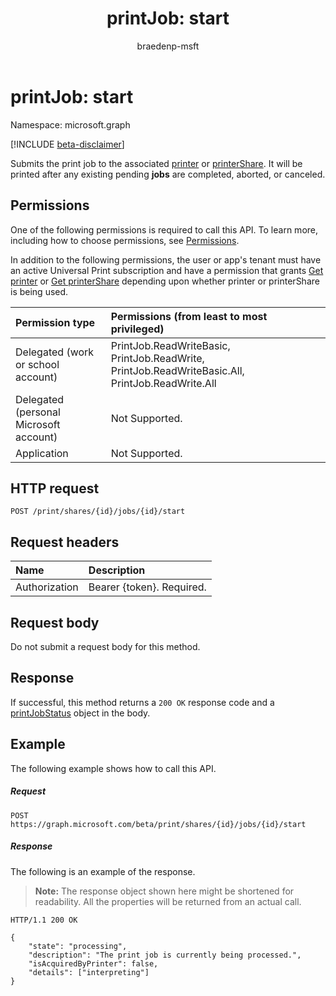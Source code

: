 ﻿---
title: "printJob: start"
description: Submits the print job to the associated printer or printerShare. It will be printed once any existing pending jobs are completed, aborted or canceled.
author: braedenp-msft
localization_priority: Normal
ms.prod: universal-print
doc_type: apiPageType
---

# printJob: start

Namespace: microsoft.graph

[!INCLUDE [beta-disclaimer](../../includes/beta-disclaimer.md)]

Submits the print job to the associated [printer](../resources/printer.md) or [printerShare](../resources/printershare.md). It will be printed after any existing pending **jobs** are completed, aborted, or canceled.

## Permissions

One of the following permissions is required to call this API. To learn more, including how to choose permissions, see [Permissions](/graph/permissions-reference).

In addition to the following permissions, the user or app's tenant must have an active Universal Print subscription and have a permission that grants [Get printer](printer-get.md) or [Get printerShare](printershare-get.md) depending upon whether printer or printerShare is being used.

| Permission type                        | Permissions (from least to most privileged)                                                      |
| :------------------------------------- | :----------------------------------------------------------------------------------------------- |
| Delegated (work or school account)     | PrintJob.ReadWriteBasic, PrintJob.ReadWrite, PrintJob.ReadWriteBasic.All, PrintJob.ReadWrite.All |
| Delegated (personal Microsoft account) | Not Supported.                                                                                   |
| Application                            | Not Supported.                                                                                   |

## HTTP request

```http
POST /print/shares/{id}/jobs/{id}/start
```

## Request headers

| Name          | Description               |
| :------------ | :------------------------ |
| Authorization | Bearer {token}. Required. |

## Request body

Do not submit a request body for this method. 

## Response

If successful, this method returns a `200 OK` response code and a [printJobStatus](../resources/printjobstatus.md) object in the body.

## Example

The following example shows how to call this API.

##### Request

```http
POST https://graph.microsoft.com/beta/print/shares/{id}/jobs/{id}/start
```

##### Response

The following is an example of the response. 
>**Note:** The response object shown here might be shortened for readability. All the properties will be returned from an actual call.

```http
HTTP/1.1 200 OK

{
    "state": "processing",
    "description": "The print job is currently being processed.",
    "isAcquiredByPrinter": false,
    "details": ["interpreting"]
}
```
